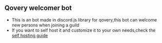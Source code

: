 ## Qovery welcomer bot

- This is an bot made in discord.js library for qovery,this bot can welcome new persons when joining a guild
- If you want to self host it and customize it to your own needs,check the [ self hosting guide ](https://github.com/jiopolm/qoverybotjs/blob/main/bot/host/host.md)
